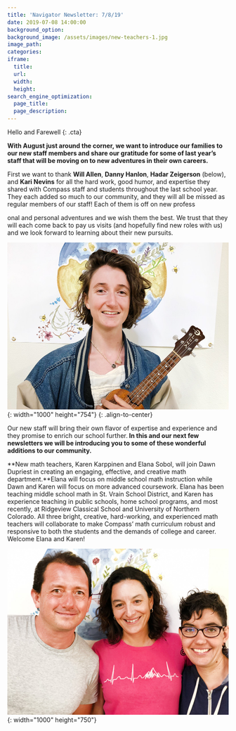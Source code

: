 ```yaml
---
title: 'Navigator Newsletter: 7/8/19'
date: 2019-07-08 14:00:00
background_option:
background_image: /assets/images/new-teachers-1.jpg
image_path:
categories:
iframe:
  title:
  url:
  width:
  height:
search_engine_optimization:
  page_title:
  page_description:
---
```


Hello and Farewell
{: .cta}

**With August just around the corner, we want to introduce our families to our new staff members and share our gratitude for some of last year’s staff that will be moving on to new adventures in their own careers.&nbsp;**

First we want to thank&nbsp;**Will Allen**,&nbsp;**Danny Hanlon**,&nbsp;**Hadar Zeigerson** (below), and&nbsp;**Kari Nevins**&nbsp;for all the hard work, good humor, and expertise they shared with Compass staff and students throughout the last school year. They each added so much to our community, and they will all be missed as regular members of our staff\! Each of them is off on new profess

onal and personal adventures and we wish them the best. We trust that they will each come back to pay us visits (and hopefully find new roles with us) and we look forward to learning about their new pursuits.

![](/assets/images/bon-voyage-hadar.jpg){: width="1000" height="754"}
{: .align-to-center}

Our new staff will bring their own flavor of expertise and experience and they promise to enrich our school further.**&nbsp;In this and our next few newsletters we will be introducing you to some of these wonderful additions to our community.**

**New math teachers, Karen Karppinen and Elana Sobol, will join Dawn Dupriest in creating an engaging, effective, and creative math department.**Elana will focus on middle school math instruction while Dawn and Karen will focus on more advanced coursework. Elana has been teaching middle school math in St. Vrain School District, and Karen has experience teaching in public schools, home school programs, and most recently, at Ridgeview Classical School and University of Northern Colorado. All three bright, creative, hard-working, and experienced math teachers will collaborate to make Compass’ math curriculum robust and responsive to both the students and the demands of college and career. Welcome Elana and Karen\!

![](/assets/images/new-teachers-01-1000.jpg){: width="1000" height="750"}

&nbsp;

&nbsp;

&nbsp;